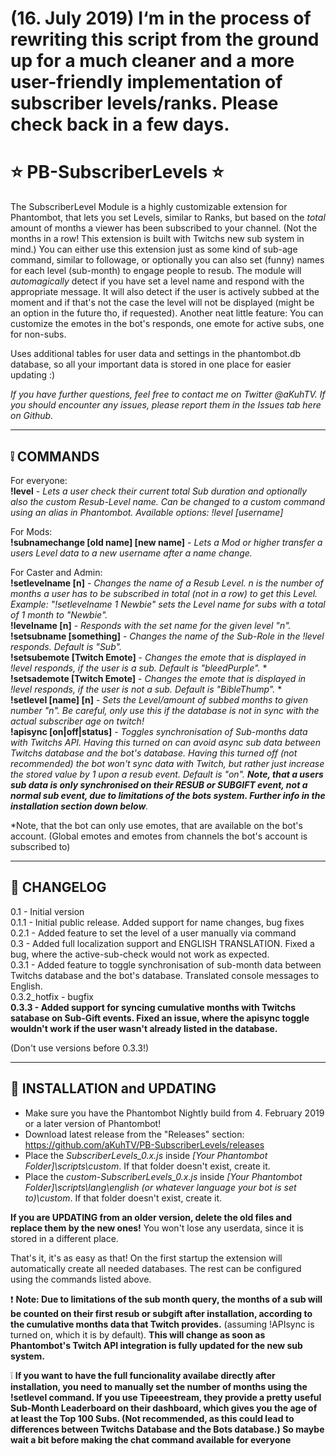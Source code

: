 # (16. July 2019) I‘m in the process of rewriting this script from the ground up for a much cleaner and a more user-friendly implementation of subscriber levels/ranks. Please check back in a few days.





# ⭐ PB-SubscriberLevels ⭐

The SubscriberLevel Module is a highly customizable extension for Phantombot, that lets you set Levels, similar to Ranks, but based on the *total* amount of months a viewer has been subscribed to your channel. (Not the months in a row! This extension is built with Twitchs new sub system in mind.)
You can either use this extension just as some kind of sub-age command, similar to followage, or optionally you can also set (funny) names for each level (sub-month) to engage people to resub. The module will *automagically* detect if you have set a level name and respond with the appropriate message. It will also detect if the user is actively subbed at the moment and if that's not the case the level will not be displayed (might be an option in the future tho, if requested).
Another neat little feature: You can customize the emotes in the bot's responds, one emote for active subs, one for non-subs.

Uses additional tables for user data and settings in the phantombot.db database, so all your important data is stored in one place for easier updating :)  

*If you have further questions, feel free to contact me on Twitter @aKuhTV. If you should encounter any issues, please report them in the Issues tab here on Github.*
  
-------------  
  
## ❕ COMMANDS

For everyone:  
**!level** - *Lets a user check their current total Sub duration and optionally also the custom Resub-Level name.  Can be changed to a custom command using an alias in Phantombot. Available options: !level [username]*  
  
For Mods:  
**!subnamechange [old name] [new name]** - *Lets a Mod or higher transfer a users Level data to a new username after a name change.*  
  
For Caster and Admin:  
**!setlevelname [n]** - *Changes the name of a Resub Level. n is the number of months a user has to be subscribed in total (not in a row) to get this Level. Example: "!setlevelname 1 Newbie" sets the Level name for subs with a total of 1 month to "Newbie".*  
**!levelname [n]** - *Responds with the set name for the given level "n".*  
**!setsubname [something]** - *Changes the name of the Sub-Role in the !level responds. Default is "Sub".*  
**!setsubemote [Twitch Emote]** - *Changes the emote that is displayed in !level responds, if the user is a sub. Default is "bleedPurple".* *  
**!setsademote [Twitch Emote]** - *Changes the emote that is displayed in !level responds, if the user is not a sub. Default is "BibleThump".* *  
**!setlevel [name] [n]** - *Sets the Level/amount of subbed months to given number "n". Be careful, only use this if the database is not in sync with the actual subscriber age on twitch!*  
**!apisync [on|off|status]** - *Toggles synchronisation of Sub-months data with Twitchs API. Having this turned on can avoid async sub data between Twitchs database and the bot's database. Having this turned off (not recommended) the bot won't sync data with Twitch, but rather just increase the stored value by 1 upon a resub event. Default is "on". **Note, that a users sub data is only synchronised on their RESUB or SUBGIFT event, not a normal sub event, due to limitations of the bots system. Further info in the installation section down below**.*   
  

*Note, that the bot can only use emotes, that are available on the bot's account. (Global emotes and emotes from channels the bot's account is subscribed to)  
  
--------------  
  
## 📆 CHANGELOG  

0.1 - Initial version  
0.1.1 - Initial public release. Added support for name changes, bug fixes  
0.2.1 - Added feature to set the level of a user manually via command  
0.3 - Added full localization support and ENGLISH TRANSLATION. Fixed a bug, where the active-sub-check would not work as expected.  
0.3.1 - Added feature to toggle synchronisation of sub-month data between Twitchs database and the bot's database. Translated console messages to English.   
0.3.2_hotfix - bugfix  
**0.3.3 - Added support for syncing cumulative months with Twitchs satabase on Sub-Gift events.
Fixed an issue, where the apisync toggle wouldn't work if the user wasn't already listed in the database.**  
  
(Don't use versions before 0.3.3!)  
  
--------------  
  
## 💾 INSTALLATION and UPDATING  
    
- Make sure you have the Phantombot Nightly build from 4. February 2019 or a later version of Phantombot!  
- Download latest release from the "Releases" section: https://github.com/aKuhTV/PB-SubscriberLevels/releases  
- Place the *SubscriberLevels_0.x.js* inside *[Your Phantombot Folder]\scripts\custom*. If that folder doesn't exist, create it.  
- Place the *custom-SubscriberLevels_0.x.js* inside *[Your Phantombot Folder]\scripts\lang\english (or whatever language your bot is set to)\custom*. If that folder doesn't exist, create it.  
  
**If you are UPDATING from an older version, delete the old files and replace them by the new ones!** You won't lose any userdata, since it is stored in a different place.  
  
That's it, it's as easy as that! On the first startup the extension will automatically create all needed databases. The rest can be configured using the commands listed above.  
  
❗ **Note: Due to limitations of the sub month query, the months of a sub will be counted on their first resub or subgift after installation, according to the cumulative months data that Twitch provides.** (assuming !APIsync is turned on, which it is by default). **This will change as soon as Phantombot's Twitch API integration is fully updated for the new sub system.**   
  
❕ **If you want to have the full funcionality availabe directly after installation, you need to manually set the number of months using the !setlevel command. If you use Tipeeestream, they provide a pretty useful Sub-Month Leaderboard on their dashboard, which gives you the age of at least the Top 100 Subs. (Not recommended, as this could lead to differences between Twitchs Database and the Bots database.) So maybe wait a bit before making the chat command available for everyone**
